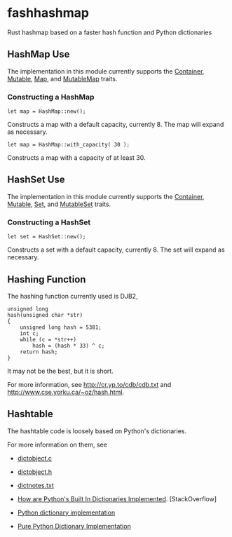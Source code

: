 fashhashmap
===========

Rust hashmap based on a faster hash function and Python dictionaries


HashMap Use
-----------

The implementation in this module currently supports the
[Container](http://static.rust-lang.org/doc/0.8/std/container/trait.Container.html),
[Mutable](http://static.rust-lang.org/doc/0.8/std/container/trait.Mutable.html),
[Map](http://static.rust-lang.org/doc/0.8/std/container/trait.Map.html),
and
[MutableMap](http://static.rust-lang.org/doc/0.8/std/container/trait.MutableMap.html)
traits.

### Constructing a HashMap ###

    let map = HashMap::new();

Constructs a map with a default capacity, currently 8. The map will
expand as necessary.

    let map = HashMap::with_capacity( 30 );

Constructs a map with a capacity of at least 30.


HashSet Use
-----------

The implementation in this module currently supports the
[Container](http://static.rust-lang.org/doc/0.8/std/container/trait.Container.html),
[Mutable](http://static.rust-lang.org/doc/0.8/std/container/trait.Mutable.html),
[Set](http://static.rust-lang.org/doc/0.8/std/container/trait.Set.html),
and
[MutableSet](http://static.rust-lang.org/doc/0.8/std/container/trait.MutableSet.html)
traits.

### Constructing a HashSet ###

    let set = HashSet::new();

Constructs a set with a default capacity, currently 8. The set will
expand as necessary.

Hashing Function
----------------

The hashing function currently used is DJB2,

    unsigned long
    hash(unsigned char *str)
    {
        unsigned long hash = 5381;
        int c;
        while (c = *str++)
            hash = (hash * 33) ^ c;
        return hash;
    }

It may not be the best, but it is short.

For more information, see http://cr.yp.to/cdb/cdb.txt and
http://www.cse.yorku.ca/~oz/hash.html.

Hashtable
---------

The hashtable code is loosely based on Python's dictionaries.

For more information on them, see

* [dictobject.c](http://hg.python.org/cpython/file/tip/Objects/dictobject.c)

* [dictobject.h](http://hg.python.org/cpython/file/tip/Include/dictobject.h)

* [dictnotes.txt](http://hg.python.org/cpython/file/tip/Objects/dictnotes.txt)

* [How are Python's Built In Dictionaries Implemented](http://stackoverflow.com/questions/327311/how-are-pythons-built-in-dictionaries-implemented). [StackOverflow]

* [Python dictionary implementation](http://www.laurentluce.com/posts/python-dictionary-implementation/)

* [Pure Python Dictionary Implementation](http://pybites.blogspot.com/2008/10/pure-python-dictionary-implementation.html)

